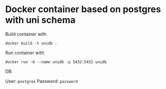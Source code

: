 # Docker container based on postgres with uni schema

Build container with

```docker build -t unidb .```

Run container with

```docker run -d --name unidb -p 5432:5432 unidb```

DB:

User: `postgres`
Password: `password`
